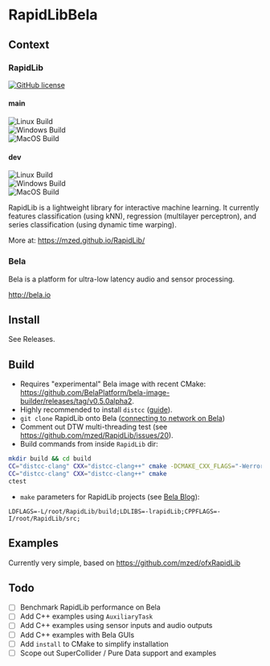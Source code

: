 # RapidLibBela

## Context

### RapidLib

[![GitHub license](https://img.shields.io/badge/License-BSD%203--Clause-blue.svg)](https://github.com/mzed/RapidLib/blob/master/LICENSE)

#### main
![Linux Build](https://github.com/mzed/RapidLib/workflows/Linux%20Build/badge.svg?branch=main)  
![Windows Build](https://github.com/mzed/RapidLib/workflows/Windows%20Build/badge.svg?branch=main)  
![MacOS Build](https://github.com/mzed/RapidLib/workflows/Mac%20Build/badge.svg?branch=main)

#### dev
![Linux Build](https://github.com/mzed/RapidLib/workflows/Linux%20Build/badge.svg?branch=dev)  
![Windows Build](https://github.com/mzed/RapidLib/workflows/Windows%20Build/badge.svg?branch=dev)  
![MacOS Build](https://github.com/mzed/RapidLib/workflows/Mac%20Build/badge.svg?branch=dev)

RapidLib is a lightweight library for interactive machine learning. It currently features classification (using kNN), regression (multilayer perceptron), and series classification (using dynamic time warping).

More at: https://mzed.github.io/RapidLib/

### Bela

Bela is a platform for ultra-low latency audio and sensor processing.

http://bela.io

## Install

See Releases.

## Build

- Requires "experimental" Bela image with recent CMake: https://github.com/BelaPlatform/bela-image-builder/releases/tag/v0.5.0alpha2.
- Highly recommended to install `distcc` ([guide](https://gist.github.com/jarmitage/2a5dffbcfdd5532371f097e9bb80e4b0)).
- `git clone` RapidLib onto Bela ([connecting to network on Bela](https://learn.bela.io/using-bela/bela-techniques/connecting-to-wifi))
- Comment out DTW multi-threading test (see https://github.com/mzed/RapidLib/issues/20).
- Build commands from inside `RapidLib` dir:

```sh
mkdir build && cd build
CC="distcc-clang" CXX="distcc-clang++" cmake -DCMAKE_CXX_FLAGS="-Werror" ..
CC="distcc-clang" CXX="distcc-clang++" cmake
ctest
```
- `make` parameters for RapidLib projects (see [Bela Blog](https://blog.bela.io/using-an-external-library-with-bela/)):

```
LDFLAGS=-L/root/RapidLib/build;LDLIBS=-lrapidLib;CPPFLAGS=-I/root/RapidLib/src;
```

## Examples

Currently very simple, based on https://github.com/mzed/ofxRapidLib

## Todo

- [ ] Benchmark RapidLib performance on Bela
- [ ] Add C++ examples using `AuxiliaryTask`
- [ ] Add C++ examples using sensor inputs and audio outputs
- [ ] Add C++ examples with Bela GUIs
- [ ] Add `install` to CMake to simplify installation
- [ ] Scope out SuperCollider / Pure Data support and examples
